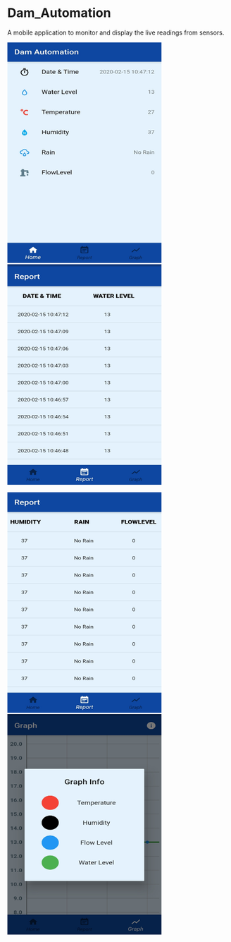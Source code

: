 # Dam_Automation
A mobile application to monitor and display the live readings from sensors.



<img src ="images/home.jpg" height = "500" width = "350">        &nbsp;&nbsp;&nbsp;&nbsp; &nbsp;&nbsp; &nbsp;&nbsp;&nbsp;&nbsp;&nbsp;&nbsp; &nbsp;&nbsp; &nbsp;&nbsp;          &nbsp;&nbsp;&nbsp;         <img src ="images/report.jpg" height = "500" width = "350">















<img src ="images/report1.jpg" height = "500" width = "350">        &nbsp;&nbsp;&nbsp;&nbsp; &nbsp;&nbsp; &nbsp;&nbsp;&nbsp;&nbsp;&nbsp;&nbsp; &nbsp;&nbsp; &nbsp;&nbsp;          &nbsp;&nbsp;&nbsp;         <img src ="images/graph.jpg" height = "500" width = "350">
